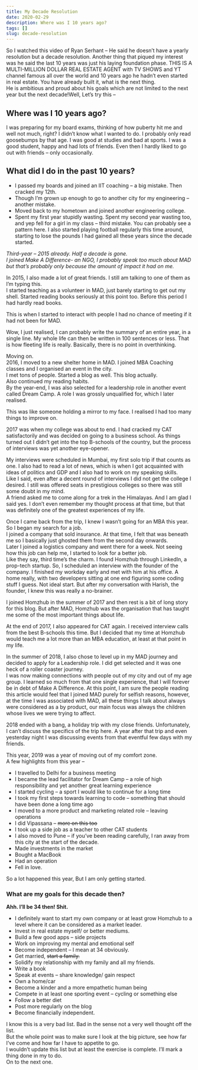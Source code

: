 ```yaml
---
title: My Decade Resolution
date: 2020-02-29
description: Where was I 10 years ago?
tags: []
slug: decade-resolution
---
```


So I watched this video of Ryan Serhant – He said he doesn’t have a yearly resolution but a decade resolution. Another thing that piqued my interest was he said the last 10 years was just his laying foundation phase. THIS IS A MULTI-MILLION DOLLAR REAL ESTATE AGENT with TV SHOWS and YT channel famous all over the world and 10 years ago he hadn’t even started in real estate. You have already built it, what is the next thing.  
He is ambitious and proud about his goals which are not limited to the next year but the next decade!Well, Let’s try this –  

## Where was I 10 years ago?
I was preparing for my board exams, thinking of how puberty hit me and well not much, right? I didn’t know what I wanted to do. I probably only read goosebumps by that age. I was good at studies and bad at sports. I was a good student, happy and had lots of friends. Even then I hardly liked to go out with friends – only occasionally.

## What did I do in the past 10 years?  

- I passed my boards and joined an IIT coaching – a big mistake. Then cracked my 12th.  
- Though I’m grown up enough to go to another city for my engineering – another mistake. 
- Moved back to my hometown and joined another engineering college.  
- Spent my first year stupidly wasting. Spent my second year wasting too, and yep fell for a girl in my class – third mistake. You can probably see a pattern here. I also started playing football regularly this time around, starting to lose the pounds I had gained all these years since the decade started.

*Third-year – 2015 already. Half a decade is gone.*  
*I joined Make A Difference- an NGO, I probably speak too much about MAD but that’s probably only because the amount of impact it had on me.*

In 2015, I also made a lot of great friends. I still am talking to one of them as I’m typing this.  
I started teaching as a volunteer in MAD, just barely starting to get out my shell. Started reading books seriously at this point too. Before this period I had hardly read books.

This is when I started to interact with people I had no chance of meeting if it had not been for MAD.

Wow, I just realised, I can probably write the summary of an entire year, in a single line. My whole life can then be written in 100 sentences or less. That is how fleeting life is really. Basically, there is no point in overthinking.

Moving on.  
2016, I moved to a new shelter home in MAD. I joined MBA Coaching classes and I organised an event in the city.  
I met tons of people. Started a blog as well. This blog actually.  
Also continued my reading habits.  
By the year-end, I was also selected for a leadership role in another event called Dream Camp. A role I was grossly unqualified for, which I later realised.

This was like someone holding a mirror to my face. I realised I had too many things to improve on.

2017 was when my college was about to end. I had cracked my CAT satisfactorily and was decided on going to a business school. As things turned out I didn’t get into the top B-schools of the country, but the process of interviews was yet another eye-opener.

My interviews were scheduled in Mumbai, my first solo trip if that counts as one. I also had to read a lot of news, which is when I got acquainted with ideas of politics and GDP and I also had to work on my speaking skills.  
Like I said, even after a decent round of interviews I did not get the college I desired. I still was offered seats in prestigious colleges so there was still some doubt in my mind.  
A friend asked me to come along for a trek in the Himalayas. And I am glad I said yes. I don’t even remember my thought process at that time, but that was definitely one of the greatest experiences of my life.

Once I came back from the trip, I knew I wasn’t going for an MBA this year. So I began my search for a job.  
I joined a company that sold insurance. At that time, I felt that was beneath me so I basically just ghosted them from the second day onwards.  
Later I joined a logistics company and went there for a week. Not seeing how this job can help me, I started to look for a better job.  
Like they say, third time’s the charm. I found Homzhub through LinkedIn, a prop-tech startup. So, I scheduled an interview with the founder of the company. I finished my workday early and met with him at his office. A home really, with two developers sitting at one end figuring some coding stuff I guess. Not ideal start. But after my conversation with Harish, the founder, I knew this was really a no-brainer.

I joined Homzhub in the summer of 2017 and then rest is a bit of long story for this blog. But after MAD, Homzhub was the organisation that has taught me some of the most important things about life.

At the end of 2017, I also appeared for CAT again. I received interview calls from the best B-schools this time. But I decided that my time at Homzhub would teach me a lot more than an MBA education, at least at that point in my life.

In the summer of 2018, I also chose to level up in my MAD journey and decided to apply for a Leadership role. I did get selected and it was one heck of a roller coaster journey.  
I was now making connections with people out of my city and out of my age group. I learned so much from that one single experience, that I will forever be in debt of Make A Difference. At this point, I am sure the people reading this article would feel that I joined MAD purely for selfish reasons, however, at the time I was associated with MAD, all these things I talk about always were considered as a by product, our main focus was always the children whose lives we were trying to affect.

2018 ended with a bang, a holiday trip with my close friends. Unfortunately, I can’t discuss the specifics of the trip here. A year after that trip and even yesterday night I was discussing events from that eventful few days with my friends.

This year, 2019 was a year of moving out of my comfort zone.  
A few highlights from this year –

- I travelled to Delhi for a business meeting
- I became the lead facilitator for Dream Camp – a role of high responsibility and yet another great learning experience
- I started cycling – a sport I would like to continue for a long time
- I took my first steps towards learning to code – something that should have been done a long time ago
- I moved to a more product and marketing related role – leaving operations
- I did Vipassana – ~~more on this too~~
- I took up a side job as a teacher to other CAT students
- I also moved to Pune – if you’ve been reading carefully, I ran away from this city at the start of the decade.
- Made investments in the market
- Bought a MacBook
- Had an operation
- Fell in love.

So a lot happened this year, But I am only getting started.

### What are my goals for this decade then?  
**Ahh. I’ll be 34 then! Shit.**

- I definitely want to start my own company or at least grow Homzhub to a level where it can be considered as a market leader.
- Invest in real estate myself/ or better mediums.
- Build a few good apps – side projects
- Work on improving my mental and emotional self
- Become independent – I mean at 34 obviously.
- Get married, ~~start a family.~~
- Solidify my relationship with my family and all my friends.
- Write a book
- Speak at events – share knowledge/ gain respect
- Own a home/car
- Become a kinder and a more empathetic human being
- Compete in at least one sporting event – cycling or something else
- Follow a better diet
- Post more regularly on the blog
- Become financially independent.

I know this is a very bad list. Bad in the sense not a very well thought off the list.  
But the whole point was to make sure I look at the big picture, see how far I’ve come and how far I have to appetite to go.  
I wouldn’t update this list but at least the exercise is complete. I’ll mark a thing done in my to do.  
On to the next one.